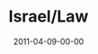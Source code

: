 ---
layout: message
category: message
series: "The Story"
title: "Israel/Law"
date: 2011-04-09-00-00
message_id: 672
description: "Brian Tome talks about the nation of Israel and God's promise to them."
video: "http://s3.amazonaws.com/crossroads-media/messages/video/thestory03.mp4"
video-duration: "39:07"
yt-embed-url: "//www.youtube.com/embed/QHRae2N-QI4"
video-image: "http://s3.amazonaws.com/crossroads-media/images/thestory03_still.jpg"
program: "http://s3.amazonaws.com/crossroads-media/documents/04_09-10_11Program.pdf"
audio: "http://s3.amazonaws.com/crossroads-media/messages/audio/thestory03.mp3"
audio-duration: "39:02"
explicit: false
---